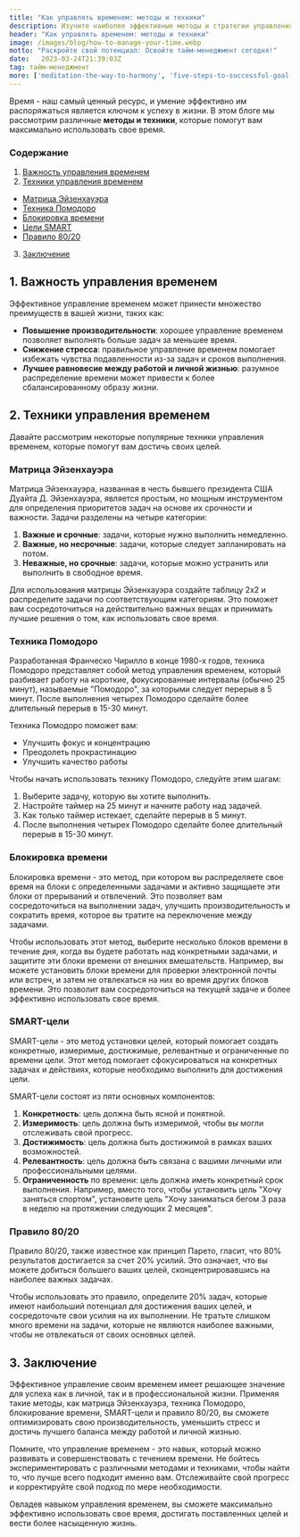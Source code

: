 ```yaml
---
title: "Как управлять временем: методы и техники"
description: Изучите наиболее эффективные методы и стратегии управления временем, чтобы оптимизировать свою производительность и уменьшить стресс в личной и профессиональной жизни.
header: "Как управлять временем: методы и техники"
image: /images/blog/how-to-manage-your-time.webp
motto: "Раскройте свой потенциал: Освойте тайм-менеджмент сегодня!"
date:	2023-03-24T21:39:03Z
tag: тайм-менеджмент
more: ['meditation-the-way-to-harmony', 'five-steps-to-successful-goal-achievement']
---
```

Время - наш самый ценный ресурс, и умение эффективно им распоряжаться является ключом к успеху в жизни. В этом блоге мы рассмотрим различные **методы и техники**, которые помогут вам максимально использовать свое время.

### Содержание

1. [Важность управления временем](#importance)
2. [Техники управления временем](#techniques)
  - [Матрица Эйзенхауэра](#eisenhower)
  - [Техника Помодоро](#pomodoro)
  - [Блокировка времени](#timeblocking)
  - [Цели SMART](#smartgoals)
  - [Правило 80/20](#eightytwenty)
3. [Заключение](#conclusion)

<a name="importance"></a>

## 1. Важность управления временем

Эффективное управление временем может принести множество преимуществ в вашей жизни, таких как:

- **Повышение производительности**: хорошее управление временем позволяет выполнять больше задач за меньшее время.
- **Снижение стресса**: правильное управление временем помогает избежать чувства подавленности из-за задач и сроков выполнения.
- **Лучшее равновесие между работой и личной жизнью**: разумное распределение времени может привести к более сбалансированному образу жизни.

<a name="techniques"></a>

## 2. Техники управления временем

Давайте рассмотрим некоторые популярные техники управления временем, которые помогут вам достичь своих целей.

<a name="eisenhower"></a>

### Матрица Эйзенхауэра

Матрица Эйзенхауэра, названная в честь бывшего президента США Дуайта Д. Эйзенхауэра, является простым, но мощным инструментом для определения приоритетов задач на основе их срочности и важности. Задачи разделены на четыре категории:

1. **Важные и срочные**: задачи, которые нужно выполнить немедленно.
2. **Важные, но несрочные**: задачи, которые следует запланировать на потом.
3. **Неважные, но срочные**: задачи, которые можно устранить или выполнить в свободное время.
 
Для использования матрицы Эйзенхауэра создайте таблицу 2x2 и распределите задачи по соответствующим категориям. Это поможет вам сосредоточиться на действительно важных вещах и принимать лучшие решения о том, как использовать свое время.

<a name="pomodoro"></a>

### Техника Помодоро

Разработанная Франческо Чирилло в конце 1980-х годов, техника Помодоро представляет собой метод управления временем, который разбивает работу на короткие, фокусированные интервалы (обычно 25 минут), называемые "Помодоро", за которыми следует перерыв в 5 минут. После выполнения четырех Помодоро сделайте более длительный перерыв в 15-30 минут.

Техника Помодоро поможет вам:

- Улучшить фокус и концентрацию
- Преодолеть прокрастинацию
- Улучшить качество работы

Чтобы начать использовать технику Помодоро, следуйте этим шагам:

1. Выберите задачу, которую вы хотите выполнить.
2. Настройте таймер на 25 минут и начните работу над задачей.
3. Как только таймер истекает, сделайте перерыв в 5 минут.
4. После выполнения четырех Помодоро сделайте более длительный перерыв в 15-30 минут.

<a name="timeblocking"></a>

### Блокировка времени

Блокировка времени - это метод, при котором вы распределяете свое время на блоки с определенными задачами и активно защищаете эти блоки от прерываний и отвлечений. Это позволяет вам сосредоточиться на выполнении задач, улучшить производительность и сократить время, которое вы тратите на переключение между задачами.

Чтобы использовать этот метод, выберите несколько блоков времени в течение дня, когда вы будете работать над конкретными задачами, и защитите эти блоки времени от внешних вмешательств. Например, вы можете установить блоки времени для проверки электронной почты или встреч, и затем не отвлекаться на них во время других блоков времени. Это позволит вам сосредоточиться на текущей задаче и более эффективно использовать свое время.

<a name="smartgoals"></a>

### SMART-цели

SMART-цели - это метод установки целей, который помогает создать конкретные, измеримые, достижимые, релевантные и ограниченные по времени цели. Этот метод помогает сфокусироваться на конкретных задачах и действиях, которые необходимо выполнить для достижения цели.

SMART-цели состоят из пяти основных компонентов:

1. **Конкретность**: цель должна быть ясной и понятной.
2. **Измеримость**: цель должна быть измеримой, чтобы вы могли отслеживать свой прогресс.
3. **Достижимость**: цель должна быть достижимой в рамках ваших возможностей.
4. **Релевантность**: цель должна быть связана с вашими личными или профессиональными целями.
5. **Ограниченность** по времени: цель должна иметь конкретный срок выполнения.
Например, вместо того, чтобы установить цель "Хочу заняться спортом", установите цель "Хочу заниматься бегом 3 раза в неделю на протяжении следующих 2 месяцев".

<a name="eightytwenty"></a>

### Правило 80/20
Правило 80/20, также известное как принцип Парето, гласит, что 80% результатов достигается за счет 20% усилий. Это означает, что вы можете добиться большего ваших целей, сконцентрировавшись на наиболее важных задачах.

  
Чтобы использовать это правило, определите 20% задач, которые имеют наибольший потенциал для достижения ваших целей, и сосредоточьте свои усилия на их выполнении. Не тратьте слишком много времени на задачи, которые не являются наиболее важными, чтобы не отвлекаться от своих основных целей.

<a name="conclusion"></a>

## 3. Заключение

Эффективное управление своим временем имеет решающее значение для успеха как в личной, так и в профессиональной жизни. Применяя такие методы, как матрица Эйзенхауэра, техника Помодоро, блокирование времени, SMART-цели и правило 80/20, вы сможете оптимизировать свою производительность, уменьшить стресс и достичь лучшего баланса между работой и личной жизнью.

  
Помните, что управление временем - это навык, который можно развивать и совершенствовать с течением времени. Не бойтесь экспериментировать с различными методами и техниками, чтобы найти то, что лучше всего подходит именно вам. Отслеживайте свой прогресс и корректируйте свой подход по мере необходимости.

  
Овладев навыком управления временем, вы сможете максимально эффективно использовать свое время, достигать поставленных целей и вести более насыщенную жизнь.
